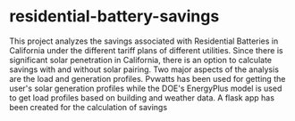 # residential-battery-savings
This project analyzes the savings associated with Residential Batteries in California under the different tariff plans of different utilities. Since there is significant solar penetration in California, there is an option to calculate savings with and without solar pairing. Two major aspects of the analysis are the load and generation profiles. Pvwatts has been used for getting the user's solar generation profiles while the DOE's EnergyPlus model is used to get load profiles based on building and weather data. A flask app has been created for the calculation of savings
